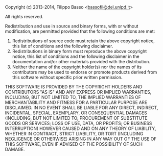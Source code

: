 Copyright (c) 2013-2014, Filippo Basso \<bassofil@dei.unipd.it>

All rights reserved.

Redistribution and use in source and binary forms, with or without
modification, are permitted provided that the following conditions are met:
   1. Redistributions of source code must retain the above copyright
      notice, this list of conditions and the following disclaimer.
   2. Redistributions in binary form must reproduce the above copyright
      notice, this list of conditions and the following disclaimer in the
      documentation and/or other materials provided with the distribution.
   3. Neither the name of the copyright holder(s) nor the
      names of its contributors may be used to endorse or promote products
      derived from this software without specific prior written permission.

THIS SOFTWARE IS PROVIDED BY THE COPYRIGHT HOLDERS AND CONTRIBUTORS "AS IS" AND
ANY EXPRESS OR IMPLIED WARRANTIES, INCLUDING, BUT NOT LIMITED TO, THE IMPLIED
WARRANTIES OF MERCHANTABILITY AND FITNESS FOR A PARTICULAR PURPOSE ARE
DISCLAIMED. IN NO EVENT SHALL <COPYRIGHT HOLDER> BE LIABLE FOR ANY
DIRECT, INDIRECT, INCIDENTAL, SPECIAL, EXEMPLARY, OR CONSEQUENTIAL DAMAGES
(INCLUDING, BUT NOT LIMITED TO, PROCUREMENT OF SUBSTITUTE GOODS OR SERVICES;
LOSS OF USE, DATA, OR PROFITS; OR BUSINESS INTERRUPTION) HOWEVER CAUSED AND
ON ANY THEORY OF LIABILITY, WHETHER IN CONTRACT, STRICT LIABILITY, OR TORT
(INCLUDING NEGLIGENCE OR OTHERWISE) ARISING IN ANY WAY OUT OF THE USE OF THIS
SOFTWARE, EVEN IF ADVISED OF THE POSSIBILITY OF SUCH DAMAGE.
